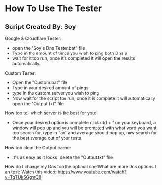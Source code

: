 # How To Use The Tester
## Script Created By: Soy
Google & Cloudflare Tester:
* open the "Soy's Dns Tester.bat" file
* Type in the amount of times you wish to ping both Dns's
* wait for it too run, once it's completed it will open the results automatically.

Custom Tester:
* Open the "Custom.bat" file
* Type in your desired amount of pings
* type in the custom server you wish to ping
* Now wait for the script too run, once it is complete it will automatically open the "Output.txt" file

How too tell which server is the best for you:
* Once your desired option is complete click ctrl + f on your keyboard, a window will pop up and you will be prompted with what word you want too search for, type in "av" and average should pop up, now search for the best average out of your tests

How too clear the Output cache:
* It's as easy as it looks, delete the "Output.txt" file

How do I change my Dns too the optimal one/What are more Dns options I an test:
Watch this video: https://www.youtube.com/watch?v=TqTUk5GgmQ8
